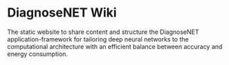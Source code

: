 # DiagnoseNET Wiki
The static website to share content and structure the DiagnoseNET application-framework for tailoring deep neural networks to the computational architecture with an efficient balance between accuracy and energy consumption.
